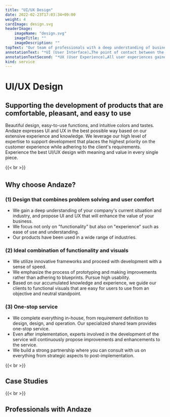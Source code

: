 ```yaml
---
title: "UI/UX Design"
date: 2022-02-23T17:03:34+09:00
weight: 4
cardImage: design.svg
headerImage:
    imageName: "design.svg"
    imageTitle: ""
    imageDescription: ""
topText: "Our team of professionals with a deep understanding of business and expertise in UI and UX will work closely with you to develop products that are both easy to use and highly satisfying."
annotationText: "*UI (User Interface)…The point of contact between the user and the product"
annotationTextSecond: "*UX (User Experience)…All user experiences gained through a product or service"
kind: service
---
```


# UI/UX Design

## Supporting the development of products that are comfortable, pleasant, and easy to use   
Beautiful design, easy-to-use functions, and intuitive colors and tastes. Andaze expresses UI and UX in the best possible way based on our extensive experience and knowledge. We leverage our high level of expertise to support development that places the highest priority on the customer experience while adhering to the client's requirements. Experience the best UI/UX design with meaning and value in every single piece.

{{< br >}}

## Why choose Andaze?　
### (1) Design that combines problem solving and user comfort
* We gain a deep understanding of your company's current situation and industry, and propose UI and UX that will enhance the value of your business.
* We focus not only on "functionality" but also on "experience" such as ease of use and understanding.
* Our products have been used in a wide range of industries.

### (2) Ideal combination of functionality and visuals
* We utilize innovative frameworks and proceed with development with a sense of speed.
* We emphasize the process of prototyping and making improvements rather than adhering to blueprints. Pursue high usability.
* Based on our accumulated knowledge and experience, we guide our clients to functional visuals that are easy for users to use from an objective and neutral standpoint.

### (3) One-stop service
* We complete everything in-house, from requirement definition to design, design, and operation. Our specialized shared team provides one-stop service.
* Even after implementation, experts involved in the development of the service will continuously propose improvements and enhancements to the service.
* We build a strong partnership where you can consult with us on everything from strategic aspects to post-implementation.

{{< br >}}

## Case Studies

{{< br >}}

## Professionals with Andaze